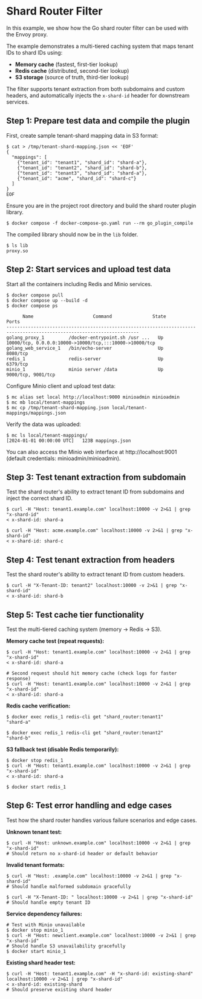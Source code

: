 # Shard Router Filter

In this example, we show how the Go shard router filter can be used with the Envoy
proxy.

The example demonstrates a multi-tiered caching system that maps tenant IDs to shard IDs using:
- **Memory cache** (fastest, first-tier lookup)
- **Redis cache** (distributed, second-tier lookup)
- **S3 storage** (source of truth, third-tier lookup)

The filter supports tenant extraction from both subdomains and custom headers, and automatically injects
the `x-shard-id` header for downstream services.

## Step 1: Prepare test data and compile the plugin

First, create sample tenant-shard mapping data in S3 format:

```console
$ cat > /tmp/tenant-shard-mapping.json << 'EOF'
{
  "mappings": [
    {"tenant_id": "tenant1", "shard_id": "shard-a"},
    {"tenant_id": "tenant2", "shard_id": "shard-b"},
    {"tenant_id": "tenant3", "shard_id": "shard-a"},
    {"tenant_id": "acme", "shard_id": "shard-c"}
  ]
}
EOF
```

Ensure you are in the project root directory and build the shard router plugin library.

```console
$ docker compose -f docker-compose-go.yaml run --rm go_plugin_compile
```

The compiled library should now be in the `lib` folder.

```console
$ ls lib
proxy.so
```

## Step 2: Start services and upload test data

Start all the containers including Redis and Minio services.

```console
$ docker compose pull
$ docker compose up --build -d
$ docker compose ps

      Name                      Command               State                          Ports
-----------------------------------------------------------------------------------------------------------------------
golang_proxy_1         /docker-entrypoint.sh /usr ...   Up      10000/tcp, 0.0.0.0:10000->10000/tcp,:::10000->10000/tcp
golang_web_service_1   /bin/echo-server                 Up      8080/tcp
redis_1                redis-server                     Up      6379/tcp
minio_1                minio server /data               Up      9000/tcp, 9001/tcp
```

Configure Minio client and upload test data:

```console
$ mc alias set local http://localhost:9000 minioadmin minioadmin
$ mc mb local/tenant-mappings
$ mc cp /tmp/tenant-shard-mapping.json local/tenant-mappings/mappings.json
```

Verify the data was uploaded:

```console
$ mc ls local/tenant-mappings/
[2024-01-01 00:00:00 UTC]   123B mappings.json
```

You can also access the Minio web interface at http://localhost:9001 (default credentials: minioadmin/minioadmin).

## Step 3: Test tenant extraction from subdomain

Test the shard router's ability to extract tenant ID from subdomains and inject the correct shard ID.

```console
$ curl -H "Host: tenant1.example.com" localhost:10000 -v 2>&1 | grep "x-shard-id"
< x-shard-id: shard-a

$ curl -H "Host: acme.example.com" localhost:10000 -v 2>&1 | grep "x-shard-id"
< x-shard-id: shard-c
```

## Step 4: Test tenant extraction from headers

Test the shard router's ability to extract tenant ID from custom headers.

```console
$ curl -H "X-Tenant-ID: tenant2" localhost:10000 -v 2>&1 | grep "x-shard-id"
< x-shard-id: shard-b
```

## Step 5: Test cache tier functionality

Test the multi-tiered caching system (memory → Redis → S3).

**Memory cache test (repeat requests):**

```console
$ curl -H "Host: tenant1.example.com" localhost:10000 -v 2>&1 | grep "x-shard-id"
< x-shard-id: shard-a

# Second request should hit memory cache (check logs for faster response)
$ curl -H "Host: tenant1.example.com" localhost:10000 -v 2>&1 | grep "x-shard-id"
< x-shard-id: shard-a
```

**Redis cache verification:**

```console
$ docker exec redis_1 redis-cli get "shard_router:tenant1"
"shard-a"

$ docker exec redis_1 redis-cli get "shard_router:tenant2"
"shard-b"
```

**S3 fallback test (disable Redis temporarily):**

```console
$ docker stop redis_1
$ curl -H "Host: tenant1.example.com" localhost:10000 -v 2>&1 | grep "x-shard-id"
< x-shard-id: shard-a

$ docker start redis_1
```

## Step 6: Test error handling and edge cases

Test how the shard router handles various failure scenarios and edge cases.

**Unknown tenant test:**

```console
$ curl -H "Host: unknown.example.com" localhost:10000 -v 2>&1 | grep "x-shard-id"
# Should return no x-shard-id header or default behavior
```

**Invalid tenant formats:**

```console
$ curl -H "Host: .example.com" localhost:10000 -v 2>&1 | grep "x-shard-id"
# Should handle malformed subdomain gracefully

$ curl -H "X-Tenant-ID: " localhost:10000 -v 2>&1 | grep "x-shard-id"
# Should handle empty tenant ID
```

**Service dependency failures:**

```console
# Test with Minio unavailable
$ docker stop minio_1
$ curl -H "Host: newclient.example.com" localhost:10000 -v 2>&1 | grep "x-shard-id"
# Should handle S3 unavailability gracefully
$ docker start minio_1
```

**Existing shard header test:**

```console
$ curl -H "Host: tenant1.example.com" -H "x-shard-id: existing-shard" localhost:10000 -v 2>&1 | grep "x-shard-id"
< x-shard-id: existing-shard
# Should preserve existing shard header
```

